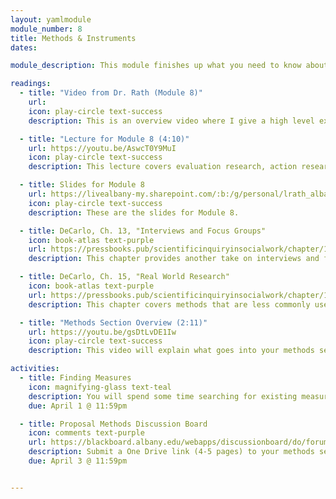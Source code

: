 ```yaml
---
layout: yamlmodule
module_number: 8
title: Methods & Instruments
dates:

module_description: This module finishes up what you need to know about methods as well as locating existing instruments.

readings:
  - title: "Video from Dr. Rath (Module 8)"
    url:
    icon: play-circle text-success
    description: This is an overview video where I give a high level explanation of the readings and describe this week's tasks.

  - title: "Lecture for Module 8 (4:10)"
    url: https://youtu.be/AswcT0Y9MuI
    icon: play-circle text-success
    description: This lecture covers evaluation research, action research, and single subjects design.

  - title: Slides for Module 8
    url: https://livealbany-my.sharepoint.com/:b:/g/personal/lrath_albany_edu/EWOKE8sXSU5CuvDLXEc43JUBMTpd1_VJYr5ypsLrKItyLg?e=Ye3dOE
    icon: play-circle text-success
    description: These are the slides for Module 8.

  - title: DeCarlo, Ch. 13, "Interviews and Focus Groups"
    icon: book-atlas text-purple
    url: https://pressbooks.pub/scientificinquiryinsocialwork/chapter/13-0-chapter-introduction/
    description: This chapter provides another take on interviews and focus groups.

  - title: DeCarlo, Ch. 15, "Real World Research"
    icon: book-atlas text-purple
    url: https://pressbooks.pub/scientificinquiryinsocialwork/chapter/15-0-chapter-introduction/
    description: This chapter covers methods that are less commonly used in information sciences, but are important to know.

  - title: "Methods Section Overview (2:11)"
    url: https://youtu.be/gsDtLvDE1Iw
    icon: play-circle text-success
    description: This video will explain what goes into your methods section.

activities:
  - title: Finding Measures
    icon: magnifying-glass text-teal
    description: You will spend some time searching for existing measures (e.g. interview, questionnaire, survey, etc.) that aligns with you research question.
    due: April 1 @ 11:59pm

  - title: Proposal Methods Discussion Board
    icon: comments text-purple
    url: https://blackboard.albany.edu/webapps/discussionboard/do/forum?action=list_threads&course_id=_174705_1&nav=discussion_board_entry&conf_id=_283757_1&forum_id=_613446_1
    description: Submit a One Drive link (4-5 pages) to your methods section. Your methods section must contain both your methods as well as any appendices (included after your references). You are welcome to use the same link as your other submissions if you want to keep building on the document. The link must be set so that People in University at Albany - SUNY with the link can review.
    due: April 3 @ 11:59pm


---
```

